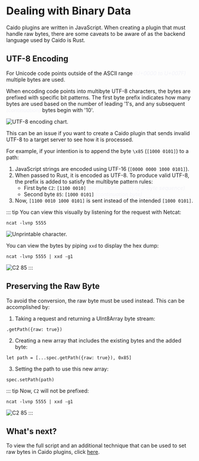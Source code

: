 # Dealing with Binary Data

Caido plugins are written in JavaScript. When creating a plugin that must handle raw bytes, there are some caveats to be aware of as the backend language used by Caido is Rust.

## UTF-8 Encoding

For Unicode code points outside of the ASCII range <span style="color: #EBEBF599; font-style: italic">(U+0000 to U+007F)</span> multiple bytes are used.

When encoding code points into multibyte UTF-8 characters, the bytes are prefixed with specific bit patterns. The first byte prefix indicates how many bytes are used based on the number of leading '1's, and any subsequent <span style="color: #EBEBF599; font-style: italic">(continuation)</span> bytes begin with '10'.

<img alt="UTF-8 encoding chart." src="/_images/utf_chart.png" center/>

This can be an issue if you want to create a Caido plugin that sends invalid UTF-8 to a target server to see how it is processed.

For example, if your intention is to append the byte `\x85` (`[1000 0101]`) to a path:

1. JavaScript strings are encoded using UTF-16 (`[0000 0000 1000 0101]`).
2. When passed to Rust, it is encoded as UTF-8. To produce valid UTF-8, the prefix is added to satisfy the multibyte pattern rules:
   - First byte `C2`: `[1100 0010]` <span style="color: #EBEBF599; font-style: italic">(prefix marks start of 2-byte sequence)</span>
   - Second byte `85`: `[1000 0101]` <span style="color: #EBEBF599; font-style: italic">(continuation byte)</span>
3. Now, `[1100 0010 1000 0101]` is sent instead of the intended `[1000 0101]`.

::: tip
You can view this visually by listening for the request with Netcat:

`ncat -lvnp 5555`

<img alt="Unprintable character." src="/_images/replaced_character.png" center/>

You can view the bytes by piping `xxd` to display the hex dump:

`ncat -lvnp 5555 | xxd -g1`

<img alt="C2 85" src="/_images/rust_conversion.png" center/>
:::

## Preserving the Raw Byte

To avoid the conversion, the raw byte must be used instead. This can be accomplished by:

1. Taking a request and returning a UInt8Array byte stream:

`.getPath({raw: true})`

2. Creating a new array that includes the existing bytes and the added byte:

`let path = [...spec.getPath({raw: true}), 0x85]`

3. Setting the path to use this new array:

`spec.setPath(path)`

::: tip
Now, `C2` will not be prefixed:

`ncat -lvnp 5555 | xxd -g1`

<img alt="C2 85" src="/_images/raw_byte.png" center/>
:::

## What's next?

To view the full script and an additional technique that can be used to set raw bytes in Caido plugins, click [here](/guides/components/utf.md).
